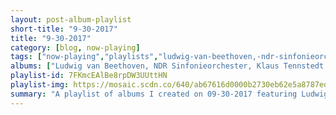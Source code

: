 ```yaml
---
layout: post-album-playlist
short-title: "9-30-2017"
title: "9-30-2017"
category: [blog, now-playing]
tags: ["now-playing","playlists","ludwig-van-beethoven,-ndr-sinfonieorchester,-klaus-tennstedt","desmond-dekker-&-the-aces","alton-ellis","prince-buster","the-rulers","derrick-morgan","joe-white","hazel-&-the-jolly-boys,-the-fugitives","spanishtonians","clancy-eccles","alton-ellis","desmond-dekker-&-the-aces","the-valentines","the-rulers","the-valentines","the-heptones","alton-ellis-&-the-flames","the-wailers","the-baba-brooks-band","the-rio-grandes","the-ethiopians","prince-buster","count-lasher,-lynn-taitt,-the-baba-brooks-band","prince-buster","the-clarendonians","alton-ellis-&-the-flames,-the-baba-brooks-band","desmond-dekker-&-the-aces","hugh-godfrey","lloyd-robinson","prince-buster","various-artists","lynn-taitt-&-the-comets","various-artists","prince-buster","derrick-morgan","lee-\"scratch\"-perry,-the-sensations","various-artists","desmond-dekker-&-the-aces","sonny-burke","junior-smith","dandy","various-artists","day-wave","black-cobra","wesley-sprayue","nigel-westlake,-melbourne-symphony-orchestra","panic!-at-the-disco","various-artists","foster-the-people"]
albums: ["Ludwig van Beethoven, NDR Sinfonieorchester, Klaus Tennstedt - Beethoven: Symphony No. 3 in E-Flat Major, Op. 55 \"Eroica\" & Coriolan Overture, Op. 62","Desmond Dekker & The Aces - 007: The Best Of Desmond Dekker","Alton Ellis - Mr Soul Of Jamaica - Greatest Hits","Prince Buster - Prince Buster - Fabulous Greatest Hits [Diamond Range]","The Rulers - Trojan Presents: Ska","Derrick Morgan - The Trojan Rude Boy Collection","Joe White - Trojan Presents: Mod Ska","Hazel & The Jolly Boys, The Fugitives - The Trojan Rude Boy Collection","Spanishtonians - Trojan Presents: Ska","Clancy Eccles - The Trojan Rude Boy Collection","Alton Ellis - Mr Soul Of Jamaica - Greatest Hits","Desmond Dekker & The Aces - The Best of Desmond Dekker","The Valentines - The Trojan Rude Boy Collection","The Rulers - Trojan Presents: Mod Ska","The Valentines - The Trojan Rude Boy Collection","The Heptones - Peace and Harmony: The Trojan Anthology","Alton Ellis & The Flames - Treasure Isle Presents Rock Steady","The Wailers - Songs Of Freedom","The Baba Brooks Band - Treasure Isle Presents: Ska","The Rio Grandes - The Trojan Rude Boy Collection","The Ethiopians - Studio One Ska Fever! More Ska Sounds from Sir Coxsone's Downbeat 1962-65","Prince Buster - Prince Buster - Fabulous Greatest Hits [Diamond Range]","Count Lasher, Lynn Taitt, The Baba Brooks Band - The Trojan Rude Boy Collection","Prince Buster - Ska and Rocksteady Collection, Vol. 1","The Clarendonians - Studio One Ska Fever! More Ska Sounds from Sir Coxsone's Downbeat 1962-65","Alton Ellis & The Flames, The Baba Brooks Band - Treasure Isle Presents Ska","Desmond Dekker & The Aces - The Best of Desmond Dekker","Hugh Godfrey - Studio One Ska Fever! More Ska Sounds from Sir Coxsone's Downbeat 1962-65","Lloyd Robinson - The Trojan Rude Boy Collection","Prince Buster - Ska and Rocksteady Collection, Vol. 1","Various Artists - The Trojan Rude Boy Collection","Lynn Taitt & The Comets - Trojan Presents Mod Ska","Various Artists - The Trojan Rude Boy Collection","Prince Buster - Prince Buster - Fabulous Greatest Hits [Diamond Range]","Derrick Morgan - The Trojan Rude Boy Collection","Lee \"Scratch\" Perry, The Sensations - I Am the Upsetter - The Story of the Lee \"Scratch\" Perry Golden Years","Various Artists - The Trojan Rude Boy Collection","Desmond Dekker & The Aces - The Best of Desmond Dekker","Sonny Burke - Trojan Presents: Mod Ska","Junior Smith - Trojan Presents Mod Ska","Dandy - Trojan Presents: Classic Reggae - The Soundtrack to Jamaica","Various Artists - Mr Soul of Jamaica","Day Wave - The Days We Had","Black Cobra - Imperium Simulacra","Wesley Sprayue - Zelda: Ocarina of Time - Piano","Nigel Westlake, Melbourne Symphony Orchestra - Babe: Orchestral Soundtrack","Panic! At The Disco - Vices & Virtues","Various Artists - Opus","Foster The People - Sacred Hearts Club"]
playlist-id: 7FKmcEAlBe8rpDW3UUttHN
playlist-img: https://mosaic.scdn.co/640/ab67616d0000b2730eb62e5a8787ed5b3792ce84ab67616d0000b27312cb7a9a648b0ef79e7e9d31ab67616d0000b2732317462b856a64206ff758bcab67616d0000b273ffa60387cc86dca0d6a23f36
summary: "A playlist of albums I created on 09-30-2017 featuring Ludwig van Beethoven, NDR Sinfonieorchester, Klaus Tennstedt, Desmond Dekker & The Aces, Alton Ellis, Prince Buster, The Rulers, Derrick Morgan, Joe White, Hazel & The Jolly Boys, The Fugitives, Spanishtonians, Clancy Eccles, Alton Ellis, Desmond Dekker & The Aces, The Valentines, The Rulers, The Valentines, The Heptones, Alton Ellis & The Flames, The Wailers, The Baba Brooks Band, The Rio Grandes, The Ethiopians, Prince Buster, Count Lasher, Lynn Taitt, The Baba Brooks Band, Prince Buster, The Clarendonians, Alton Ellis & The Flames, The Baba Brooks Band, Desmond Dekker & The Aces, Hugh Godfrey, Lloyd Robinson, Prince Buster, Various Artists, Lynn Taitt & The Comets, Various Artists, Prince Buster, Derrick Morgan, Lee \"Scratch\" Perry, The Sensations, Various Artists, Desmond Dekker & The Aces, Sonny Burke, Junior Smith, Dandy, Various Artists, Day Wave, Black Cobra, Wesley Sprayue, Nigel Westlake, Melbourne Symphony Orchestra, Panic! At The Disco, Various Artists, and Foster The People"
---
```

